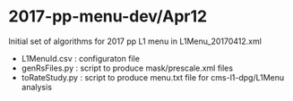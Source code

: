 # 2017-pp-menu-dev/Apr12
Initial set of algorithms for 2017 pp L1 menu in L1Menu_20170412.xml
  * L1MenuId.csv : configuraton file
  * genRsFiles.py : script to produce mask/prescale.xml files
  * toRateStudy.py : script to produce menu.txt file for cms-l1-dpg/L1Menu analysis
